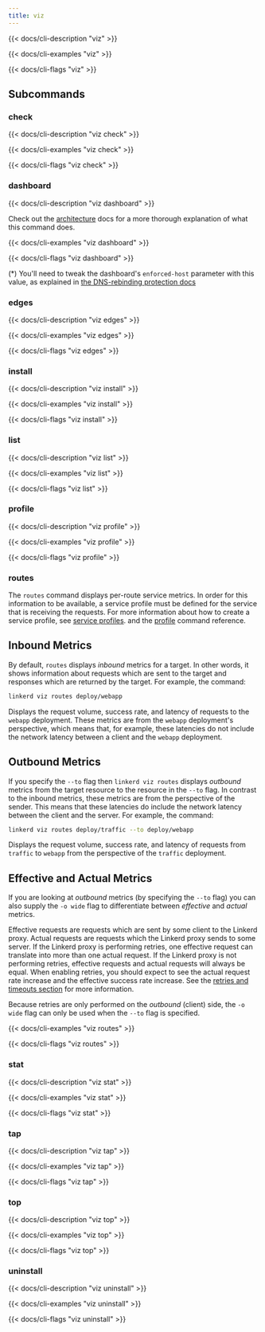 ```yaml
---
title: viz
---
```


{{< docs/cli-description "viz" >}}

{{< docs/cli-examples "viz" >}}

{{< docs/cli-flags "viz" >}}

## Subcommands

### check

{{< docs/cli-description "viz check" >}}

{{< docs/cli-examples "viz check" >}}

{{< docs/cli-flags "viz check" >}}

### dashboard

{{< docs/cli-description "viz dashboard" >}}

Check out the [architecture](../../architecture/#dashboard) docs for a
more thorough explanation of what this command does.

{{< docs/cli-examples "viz dashboard" >}}

{{< docs/cli-flags "viz dashboard" >}}

(*) You'll need to tweak the dashboard's `enforced-host` parameter with this
value, as explained in [the DNS-rebinding protection
docs](../../../tasks/exposing-dashboard/#tweaking-host-requirement)

### edges

{{< docs/cli-description "viz edges" >}}

{{< docs/cli-examples "viz edges" >}}

{{< docs/cli-flags "viz edges" >}}

### install

{{< docs/cli-description "viz install" >}}

{{< docs/cli-examples "viz install" >}}

{{< docs/cli-flags "viz install" >}}

### list

{{< docs/cli-description "viz list" >}}

{{< docs/cli-examples "viz list" >}}

{{< docs/cli-flags "viz list" >}}

### profile

{{< docs/cli-description "viz profile" >}}

{{< docs/cli-examples "viz profile" >}}

{{< docs/cli-flags "viz profile" >}}

### routes

The `routes` command displays per-route service metrics.  In order for
this information to be available, a service profile must be defined for the
service that is receiving the requests.  For more information about how to
create a service profile, see [service profiles](../../../features/service-profiles/).
and the [profile](../../cli/profile/) command reference.

## Inbound Metrics

By default, `routes` displays *inbound* metrics for a target.  In other
words, it shows information about requests which are sent to the target and
responses which are returned by the target.  For example, the command:

```bash
linkerd viz routes deploy/webapp
```

Displays the request volume, success rate, and latency of requests to the
`webapp` deployment.  These metrics are from the `webapp` deployment's
perspective, which means that, for example, these latencies do not include the
network latency between a client and the `webapp` deployment.

## Outbound Metrics

If you specify the `--to` flag then `linkerd viz routes` displays *outbound* metrics
from the target resource to the resource in the `--to` flag.  In contrast to
the inbound metrics, these metrics are from the perspective of the sender.  This
means that these latencies do include the network latency between the client
and the server.  For example, the command:

```bash
linkerd viz routes deploy/traffic --to deploy/webapp
```

Displays the request volume, success rate, and latency of requests from
`traffic` to `webapp` from the perspective of the `traffic` deployment.

## Effective and Actual Metrics

If you are looking at *outbound* metrics (by specifying the `--to` flag) you
can also supply the `-o wide` flag to differentiate between *effective* and
*actual* metrics.

Effective requests are requests which are sent by some client to the Linkerd
proxy. Actual requests are requests which the Linkerd proxy sends to some
server. If the Linkerd proxy is performing retries, one effective request can
translate into more than one actual request. If the Linkerd proxy is not
performing retries, effective requests and actual requests will always be equal.
When enabling retries, you should expect to see the actual request rate
increase and the effective success rate increase.  See the
[retries and timeouts section](../../../features/retries-and-timeouts/) for more
information.

Because retries are only performed on the *outbound* (client) side, the
`-o wide` flag can only be used when the `--to` flag is specified.

{{< docs/cli-examples "viz routes" >}}

{{< docs/cli-flags "viz routes" >}}

### stat

{{< docs/cli-description "viz stat" >}}

{{< docs/cli-examples "viz stat" >}}

{{< docs/cli-flags "viz stat" >}}

### tap

{{< docs/cli-description "viz tap" >}}

{{< docs/cli-examples "viz tap" >}}

{{< docs/cli-flags "viz tap" >}}

### top

{{< docs/cli-description "viz top" >}}

{{< docs/cli-examples "viz top" >}}

{{< docs/cli-flags "viz top" >}}

### uninstall

{{< docs/cli-description "viz uninstall" >}}

{{< docs/cli-examples "viz uninstall" >}}

{{< docs/cli-flags "viz uninstall" >}}
